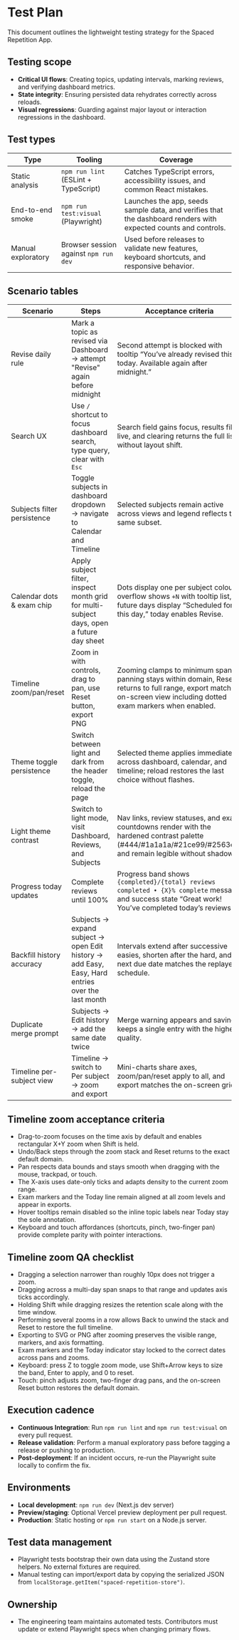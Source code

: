# Test Plan

This document outlines the lightweight testing strategy for the Spaced Repetition App.

## Testing scope

- **Critical UI flows**: Creating topics, updating intervals, marking reviews, and verifying dashboard metrics.
- **State integrity**: Ensuring persisted data rehydrates correctly across reloads.
- **Visual regressions**: Guarding against major layout or interaction regressions in the dashboard.

## Test types

| Type | Tooling | Coverage |
| --- | --- | --- |
| Static analysis | `npm run lint` (ESLint + TypeScript) | Catches TypeScript errors, accessibility issues, and common React mistakes. |
| End-to-end smoke | `npm run test:visual` (Playwright) | Launches the app, seeds sample data, and verifies that the dashboard renders with expected counts and controls. |
| Manual exploratory | Browser session against `npm run dev` | Used before releases to validate new features, keyboard shortcuts, and responsive behavior. |

## Scenario tables

| Scenario | Steps | Acceptance criteria |
| --- | --- | --- |
| Revise daily rule | Mark a topic as revised via Dashboard → attempt "Revise" again before midnight | Second attempt is blocked with tooltip “You’ve already revised this today. Available again after midnight.” |
| Search UX | Use `/` shortcut to focus dashboard search, type query, clear with `Esc` | Search field gains focus, results filter live, and clearing returns the full list without layout shift. |
| Subjects filter persistence | Toggle subjects in dashboard dropdown → navigate to Calendar and Timeline | Selected subjects remain active across views and legend reflects the same subset. |
| Calendar dots & exam chip | Apply subject filter, inspect month grid for multi-subject days, open a future day sheet | Dots display one per subject colour, overflow shows `+N` with tooltip list, future days display “Scheduled for this day,” today enables Revise. |
| Timeline zoom/pan/reset | Zoom in with controls, drag to pan, use Reset button, export PNG | Zooming clamps to minimum span, panning stays within domain, Reset returns to full range, export matches on-screen view including dotted exam markers when enabled. |
| Theme toggle persistence | Switch between light and dark from the header toggle, reload the page | Selected theme applies immediately across dashboard, calendar, and timeline; reload restores the last choice without flashes. |
| Light theme contrast | Switch to light mode, visit Dashboard, Reviews, and Subjects | Nav links, review statuses, and exam countdowns render with the hardened contrast palette (#444/#1a1a1a/#21ce99/#2563eb) and remain legible without shadows. |
| Progress today updates | Complete reviews until 100% | Progress band shows `{completed}/{total} reviews completed • {X}% complete` message and success state “Great work! You’ve completed today’s reviews.” |
| Backfill history accuracy | Subjects → expand subject → open Edit history → add Easy, Easy, Hard entries over the last month | Intervals extend after successive easies, shorten after the hard, and next due date matches the replayed schedule. |
| Duplicate merge prompt | Subjects → Edit history → add the same date twice | Merge warning appears and saving keeps a single entry with the highest quality. |
| Timeline per-subject view | Timeline → switch to Per subject → zoom and export | Mini-charts share axes, zoom/pan/reset apply to all, and export matches the on-screen grid. |

## Timeline zoom acceptance criteria

- Drag-to-zoom focuses on the time axis by default and enables rectangular X+Y zoom when Shift is held.
- Undo/Back steps through the zoom stack and Reset returns to the exact default domain.
- Pan respects data bounds and stays smooth when dragging with the mouse, trackpad, or touch.
- The X-axis uses date-only ticks and adapts density to the current zoom range.
- Exam markers and the Today line remain aligned at all zoom levels and appear in exports.
- Hover tooltips remain disabled so the inline topic labels near Today stay the sole annotation.
- Keyboard and touch affordances (shortcuts, pinch, two-finger pan) provide complete parity with pointer interactions.

## Timeline zoom QA checklist

- Dragging a selection narrower than roughly 10px does not trigger a zoom.
- Dragging across a multi-day span snaps to that range and updates axis ticks accordingly.
- Holding Shift while dragging resizes the retention scale along with the time window.
- Performing several zooms in a row allows Back to unwind the stack and Reset to restore the full timeline.
- Exporting to SVG or PNG after zooming preserves the visible range, markers, and axis formatting.
- Exam markers and the Today indicator stay locked to the correct dates across pans and zooms.
- Keyboard: press Z to toggle zoom mode, use Shift+Arrow keys to size the band, Enter to apply, and 0 to reset.
- Touch: pinch adjusts zoom, two-finger drag pans, and the on-screen Reset button restores the default domain.

## Execution cadence

- **Continuous Integration**: Run `npm run lint` and `npm run test:visual` on every pull request.
- **Release validation**: Perform a manual exploratory pass before tagging a release or pushing to production.
- **Post-deployment**: If an incident occurs, re-run the Playwright suite locally to confirm the fix.

## Environments

- **Local development**: `npm run dev` (Next.js dev server)
- **Preview/staging**: Optional Vercel preview deployment per pull request.
- **Production**: Static hosting or `npm run start` on a Node.js server.

## Test data management

- Playwright tests bootstrap their own data using the Zustand store helpers. No external fixtures are required.
- Manual testing can import/export data by copying the serialized JSON from `localStorage.getItem("spaced-repetition-store")`.

## Ownership

- The engineering team maintains automated tests. Contributors must update or extend Playwright specs when changing primary flows.
